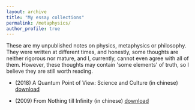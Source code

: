 ```yaml
---
layout: archive
title: "My essay collections"
permalink: /metaphysics/
author_profile: true
---
```


These are my unpublished notes on physics, metaphysics or philosophy. They were written at different times, and honestly, some thoughts are neither rigorous nor mature, and I, currently, cannot even agree with all of them. However, these thoughts may contain 'some elements' of truth, so I believe they are still worth reading.  

* (2018) A Quantum Point of View: Science and Culture (in chinese) [download](http://wdscultan.github.io/files/Quantum2023.pdf)

* (2009) From Nothing till Infinity (in chinese) [download](http://wdscultan.github.io/files/Infinity.pdf)
